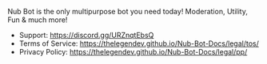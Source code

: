 Nub Bot is the only multipurpose bot you need today!
Moderation, Utility, Fun & much more!

- Support: 
https://discord.gg/URZnqtEbsQ
- Terms of Service: 
https://thelegendev.github.io/Nub-Bot-Docs/legal/tos/
- Privacy Policy: 
https://thelegendev.github.io/Nub-Bot-Docs/legal/pp/
